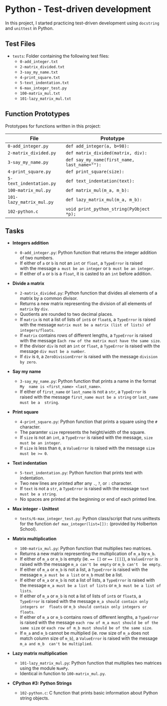# Python - Test-driven development

In this project, I started practicing test-driven development using `docstring` 
and `unittest` in Python.

## Test Files
* `tests`: Folder containing the following test files:
  * `0-add_integer.txt`
  * `2-matrix_divided.txt`
  * `3-say_my_name.txt`
  * `4-print_square.txt`
  * `5-text_indentation.txt`
  * `6-max_integer_test.py`
  * `100-matrix_mul.txt`
  * `101-lazy_matrix_mul.txt`

## Function Prototypes
Prototypes for functions written in this project:

| File                     | Prototype                                    |
| ------------------------ | -------------------------------------------- |
| `0-add_integer.py`       | `def add_integer(a, b=98):`                  | 
| `2-matrix_divided.py`    | `def matrix_divided(matrix, div):`           |
| `3-say_my_name.py`       | `def say_my_name(first_name, last_name=""):` |
| `4-print_square.py`      | `def print_square(size):`                    |
| `5-text_indentation.py`  | `def text_indentation(text):`                |
| `100-matrix_mul.py`      | `def matrix_mul(m_a, m_b):`                  |
| `101-lazy_matrix_mul.py` | `def lazy_matrix_mul(m_a, m_b):`             |
| `102-python.c`           | `void print_python_string(PyObject *p);`     |

## Tasks
* **Integers addition**
  * `0-add_integer.py`: Python function that returns the integer addition of 
two numbers.
  * If either of `a` or `b` is not an `int` or `float`, a `TypeError` is raised  
with the message `a must be an integer` or `b must be an integer`.
  * If either of `a` or `b` is a `float`, it is casted to an `int` 
before addition.

* **Divide a matrix**
  * `2-matrix_divided.py`: Python function that divides all elements of a matrix 
by a common divisor.
  * Returns a new matrix representing the division of all elements of `matrix` 
by `div`.
  * Quotients are rounded to two decimal places.
  * If `matrix` is not a list of lists of `int`s or `float`s, a `TypeError` 
is raised with the message `matrix must be a matrix (list of lists) of 
integers/floats`.
  * If `matrix` contains rows of different lengths, a `TypeError` is raised 
with the message `Each row of the matrix must have the same size`.
  * If the divisor `div` is not an `int` or `float`, a `TypeError` is raised 
with the message `div must be a number`.
  * If `div` is `0`, a `ZeroDivisionError` is raised with the message 
`division by zero`.

* **Say my name**
  * `3-say_my_name.py`: Python function that prints a name in the format `My 
name is <first_name> <last_name>`.
  * If either of `first_name` or `last_name` is not a `str`, a `TypeError` is  
raised with the message `first_name must be a string` or `last_name must be a 
string`.

* **Print square**
  * `4-print_square.py`: Python function that prints a square using the `#` 
character.
  * The paramter `size` represents the height/width of the square.
  * If `size` is not an `int`, a `TypeError` is raised  with the message, 
`size must be an integer`.
  * If `size` is less than `0`, a `ValueError` is raised with the message `size 
must be >= 0`.

* **Text indentation**
  * `5-text_indentation.py`: Python function that prints text with indentation.
  * Two new lines are printed after any `.`, `?`, or `:` character.
  * If `text` is not a `str`, a `TypeError` is raised with the message `text 
must be a string`.
  * No spaces are printed at the beginning or end of each printed line.

* **Max integer - Unittest**
  * `tests/6-max_integer_test.py`: Python class/script that runs unittests for 
the function `def max_integer(list=[]):` (provided by Holberton School).

* **Matrix multiplication**
  * `100-matrix_mul.py`: Python function that multiplies two matrices.
  * Returns a new matrix representing the multiplication of `m_a` by `m_b`.
  * If either of `m_a` or `m_b` is empty (ie. `== []` or `== [[]]`), a 
`ValueError` is raised with the message `m_a can't be empty` or `m_b can't 
be empty`.
  * If either of `m_a` or `m_b` is not a list, a `TypeError` is raised with 
the message `m_a must be a list` or `m_b` must be a list.
  * If either of `m_a` or `m_b` is not a list of lists, a `TypeError` is raised 
with the message `m_a must be a list of lists` or `m_b must be a list of lists`.
  * If either of `m_a` or `m_b` is not a list of lists of `int`s or `float`s, a 
`TypeError` is raised with the message `m_a should contain only integers or 
floats` or `m_b should contain only integers or floats`.
  * If either of `m_a` or `m_b` contains rows of different lengths, a `TypeError` 
is raised with the message `each row of m_a must should be of the same size` or 
`each row of m_b must should be of the same size`.
  * If `m_a` and `m_b` cannot be multiplied (ie. row size of `m_a` does not match 
column size of `m_b`), a `ValueError` is raised with the message `m_a and m_b 
can't be multiplied`.

* **Lazy matrix multiplication**
  * `101-lazy_matrix_mul.py`: Python function that multiplies two matrices 
using the module `NumPy`.
  * Identical in function to `100-matrix_mul.py`.

* **CPython #3: Python Strings**
  * `102-python.c`: C function that prints basic information about Python 
string objects.
